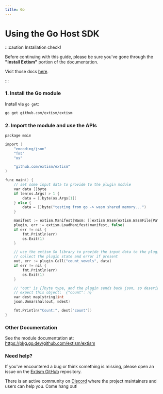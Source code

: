 ```yaml
---
title: Go
---
```


# Using the Go Host SDK

:::caution Installation check!

Before continuing with this guide, please be sure you've gone through the **"Install Extism"** portion of the documentation.

Visit those docs [here](/docs/install).

:::

### 1. Install the Go module

Install via `go get`:
```sh
go get github.com/extism/extism
```

### 2. Import the module and use the APIs

```c title=main.go
package main

import (
	"encoding/json"
	"fmt"
	"os"

	"github.com/extism/extism"
)

func main() {
	// set some input data to provide to the plugin module
	var data []byte
	if len(os.Args) > 1 {
		data = []byte(os.Args[1])
	} else {
		data = []byte("testing from go -> wasm shared memory...")
	}

	manifest := extism.Manifest{Wasm: []extism.Wasm{extism.WasmFile{Path: "../wasm/code.wasm"}}}
	plugin, err := extism.LoadManifest(manifest, false)
	if err != nil {
		fmt.Println(err)
		os.Exit(1)
	}

	// use the extism Go library to provide the input data to the plugin, execute it, and then
	// collect the plugin state and error if present
	out, err := plugin.Call("count_vowels", data)
	if err != nil {
		fmt.Println(err)
		os.Exit(1)
	}

	// "out" is []byte type, and the plugin sends back json, so deserialize it into a map.
	// expect this object: `{"count": n}`
	var dest map[string]int
	json.Unmarshal(out, &dest)

	fmt.Println("Count:", dest["count"])
}
```

### Other Documentation

See the module documentation at: https://pkg.go.dev/github.com/extism/extism

### Need help?

If you've encountered a bug or think something is missing, please open an issue on the [Extism GitHub](https://github.com/extism/extism) repository.

There is an active community on [Discord](#) where the project maintainers and users can help you. Come hang out!

